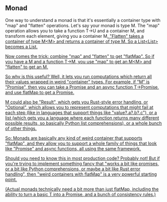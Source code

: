 ## Monad

One way to understand a monad is that it's essentially a container type with "map" and "flatten" operations. Let's say your monad is type M<T>.
The "map" operation allows you to take a function T->U and a container M<T>, and transform each element, giving you a container M<U>.
"Flatten" takes a container of type M<M<T>> and returns a container of type M<T>. So a List<List<Int>> becomes a List<Int>.

Now comes the trick: combine "map" and "flatten" to get "flatMap". So if you have a M<T> and a function T->M<U>, 
you use "map" to get an M<M<U>> and "flatten" to get an M<U>.

So why is this useful? Well, it lets you run computations which return all their values wrapped in weird "container" types. 
For example, if "M" is "Promise", then you can take a Promise<T> and an async function T->Promise<U>, and use flatMap to get a Promise<U>.

M could also be "Result", which gets you Rust-style error handling, or "Optional", which allows you to represent computations that might fail at each step (like in languages that support things like "value?.a?.b?.c"), or a list (which gets you a language where each function returns many different possible results, so basically Python list comprehensions), or a whole bunch of other things.

So: Monads are basically any kind of weird container that supports "flatMap",
and they allow you to support a whole family of things that look like "Promise<T>" and async functions, all using the same framework.

Should you need to know this in most production code? Probably not! But if you're trying to implement something fancy that "works a bit like promises, or a bit like Python comprehensions, or maybe a bit like Rust error handling", then "weird containers with flatMap" is a very powerful starting point.

(Actual monads technically need a bit more than just flatMap, including the ability to turn a basic T into a Promise<T>, and a bunch of consistency rules.)

